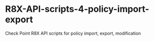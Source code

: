 # R8X-API-scripts-4-policy-import-export
Check Point R8X API scripts for policy import, export, modification
